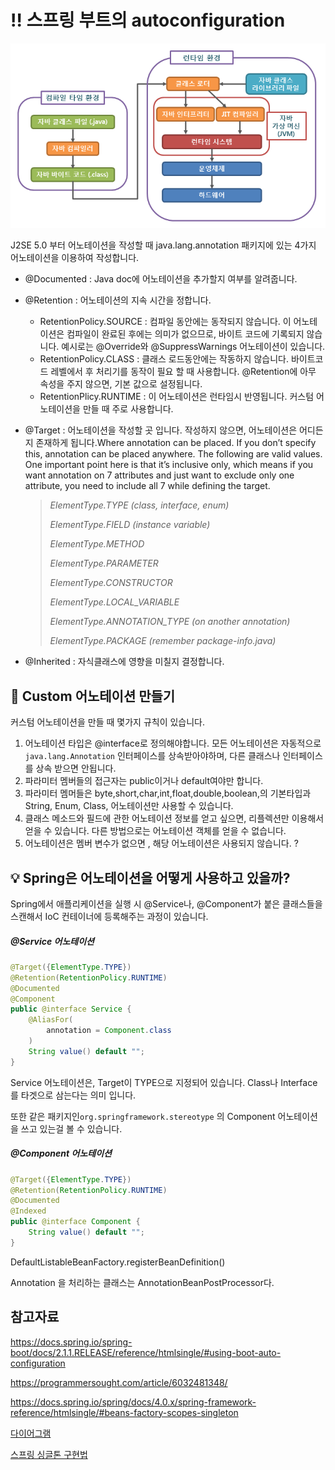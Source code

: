 # ‼️ 스프링 부트의 autoconfiguration



![](https://github.com/DaeAkin/DaeAkin.github.io/blob/master/img/blog/custom-annotation/javacompiler.png?raw=true)



J2SE 5.0 부터 어노테이션을 작성할 때 java.lang.annotation 패키지에 있는 4가지 어노테이션을 이용하여 작성합니다.

- @Documented : Java doc에 어노테이션을 추가할지 여부를 알려줍니다.

- @Retention : 어노테이션의 지속 시간을 정합니다.

  - RetentionPolicy.SOURCE : 컴파일 동안에는 동작되지 않습니다. 이 어노테이션은 컴파일이 완료된 후에는 의미가 없으므로, 바이트 코드에 기록되지 않습니다. 예시로는 @Override와 @SuppressWarnings 어노테이션이 있습니다.
  - RetentionPolicy.CLASS : 클래스 로드동안에는 작동하지 않습니다. 바이트코드 레벨에서 후 처리기를 동작이 필요 할 때 사용합니다. @Retention에 아무 속성을 주지 않으면, 기본 값으로 설정됩니다.
  - RetentionPlicy.RUNTIME : 이 어노테이션은 런타임시 반영됩니다. 커스텀 어노테이션을 만들 때 주로 사용합니다.

- @Target : 어노테이션을 작성할 곳 입니다. 작성하지 않으면, 어노테이션은 어디든지 존재하게 됩니다.Where annotation can be placed. If you don’t specify this, annotation can be placed anywhere. The following are valid values. One important point here is that it’s inclusive only, which means if you want annotation on 7 attributes and just want to exclude only one attribute, you need to include all 7 while defining the target.

  > *ElementType.TYPE (class, interface, enum)*
  >
  > *ElementType.FIELD (instance variable)*
  >
  > *ElementType.METHOD*
  >
  > *ElementType.PARAMETER*
  >
  > *ElementType.CONSTRUCTOR*
  >
  > *ElementType.LOCAL_VARIABLE*
  >
  > *ElementType.ANNOTATION_TYPE (on another annotation)*
  >
  > *ElementType.PACKAGE (remember package-info.java)*

- @Inherited : 자식클래스에 영향을 미칠지 결정합니다.





## 🎯 Custom 어노테이션 만들기

커스텀 어노테이션을 만들 때 몇가지 규칙이 있습니다.

1. 어노테이션 타입은 @interface로 정의해야합니다. 모든 어노테이션은 자동적으로 `java.lang.Annotation` 인터페이스를 상속받아야하며, 다른 클래스나 인터페이스를 상속 받으면 안됩니다.
2. 파라미터 멤버들의 접근자는 public이거나 default여야만 합니다.
3. 파라미터 멤머들은 byte,short,char,int,float,double,boolean,의 기본타입과 String, Enum, Class, 어노테이션만 사용할 수 있습니다.
4. 클래스 메소드와 필드에 관한 어노테이션 정보를 얻고 싶으면, 리플렉션만 이용해서 얻을 수 있습니다. 다른 방법으로는 어노테이션 객체를 얻을 수 없습니다.
5. 어노테이션은 멤버 변수가 없으면 , 해당 어노테이션은 사용되지 않습니다. ?



## 💡 Spring은 어노테이션을 어떻게 사용하고 있을까?

Spring에서 애플리케이션을 실행 시 @Service나, @Component가 붙은 클래스들을 스캔해서 IoC 컨테이너에 등록해주는 과정이 있습니다. 

##### @Service 어노테이션

```java
@Target({ElementType.TYPE})
@Retention(RetentionPolicy.RUNTIME)
@Documented
@Component
public @interface Service {
    @AliasFor(
        annotation = Component.class
    )
    String value() default "";
}
```

Service 어노테이션은, Target이 TYPE으로 지정되어 있습니다. Class나 Interface를 타겟으로 삼는다는 의미 입니다.

또한 같은 패키지인`org.springframework.stereotype` 의 Component 어노테이션을 쓰고 있는걸 볼 수 있습니다.

##### @Component 어노테이션

```java
@Target({ElementType.TYPE})
@Retention(RetentionPolicy.RUNTIME)
@Documented
@Indexed
public @interface Component {
    String value() default "";
}
```



DefaultListableBeanFactory.registerBeanDefinition()

Annotation 을 처리하는 클래스는 AnnotationBeanPostProcessor다.

## 참고자료

https://docs.spring.io/spring-boot/docs/2.1.1.RELEASE/reference/htmlsingle/#using-boot-auto-configuration

https://programmersought.com/article/6032481348/



https://docs.spring.io/spring/docs/4.0.x/spring-framework-reference/htmlsingle/#beans-factory-scopes-singleton

[다이어그램](https://app.diagrams.net/#G1IQGFbL7rTgsTyJL0irGu2-B3p-ENyhPm)



[스프링 싱글톤 구현법](https://stackoverflow.com/questions/2637864/singleton-design-pattern-vs-singleton-beans-in-spring-container)